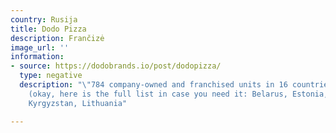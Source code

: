 ```yaml
---
country: Rusija
title: Dodo Pizza
description: Frančizė
image_url: ''
information:
- source: https://dodobrands.io/post/dodopizza/
  type: negative
  description: "\"784 company-owned and franchised units in 16 countries on 3 continents
    (okay, here is the full list in case you need it: Belarus, Estonia, Germany, Kazakhstan,
    Kyrgyzstan, Lithuania"

---
```


